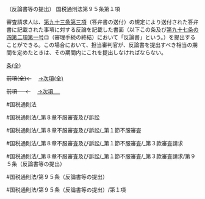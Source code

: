 （反論書等の提出）
国税通則法第９５条第１項

審査請求人は、[第九十三条第三項](国税通則法＿＿＿＿＿第９３条第３項)（答弁書の送付）の規定により送付された答弁書に記載された事項に対する反論を記載した書面（以下この条及び[第九十七条の四第二項第一号](国税通則法＿＿＿＿＿第９７条の４第２項第１号)ロ（審理手続の終結）において「反論書」という。）を提出することができる。この場合において、担当審判官が、反論書を提出すべき相当の期間を定めたときは、その期間内にこれを提出しなければならない。

[条(全)](国税通則法＿＿＿＿＿第９５条_.md)

~~前項(全)←~~　  [→次項(全)](国税通則法＿＿＿＿＿第９５条第２項_.md)

~~前項 　 ←~~　  [→次項 　 ](国税通則法＿＿＿＿＿第９５条第２項.md)



#国税通則法

#国税通則法/_第８章不服審査及び訴訟

#国税通則法/_第８章不服審査及び訴訟/_第１節不服審査

#国税通則法/_第８章不服審査及び訴訟/_第１節不服審査/_第３款審査請求

#国税通則法/_第８章不服審査及び訴訟/_第１節不服審査/_第３款審査請求/第９５条（反論書等の提出）

#国税通則法/第９５条（反論書等の提出）

#国税通則法/第９５条（反論書等の提出）/第１項

